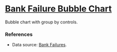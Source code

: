 # [Bank Failure Bubble Chart](https://zhenmao.github.io/bank-failure-bubble-chart/)

Bubble chart with group by controls.

### References

- Data source: [Bank Failures](https://observablehq.com/@mbostock/bank-failures).

